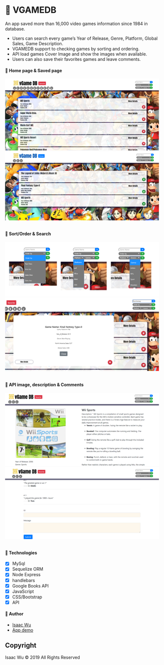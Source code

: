 # 👾 VGAMEDB

An app saved more than 16,000 video games information since 1984 in database. 
-	Users can search every game’s Year of Release, Genre, Platform, Global Sales, Game Description.
-	VGAMEDB support to checking games by sorting and ordering.
-	API load games Cover Image and show the images when available.
-	Users can also save their favorites games and leave comments.

#### 👾 Home page & Saved page
![concert](./public/Snipaste_2019-05-01_15-53-47.png)
![concert](./public/Snipaste_2019-05-01_15-54-09.png)
######

#### 👾 Sort/Order & Search
![concert](./public/Snipaste_2019-05-01_15-54-28.png)
![concert](./public/Snipaste_2019-05-01_15-55-24.png)
######

#### 👾 API image, description  &  Comments
![concert](./public/Snipaste_2019-05-01_15-56-07.png)
![concert](./public/Snipaste_2019-05-01_15-59-05.png)
######

#### 👾 Technologies
- [x] MySql
- [x] Sequelize ORM
- [x] Node Express
- [x] handlebars
- [x] Google Books API
- [x] JavaScript
- [x] CSS/Bootstrap
- [x] API

#### 👾 Author
* [Isaac Wu](https://github.com/squall2046)
* [App demo](https://vgamedb.herokuapp.com/)

## Copyright
Isaac Wu © 2019 All Rights Reserved
